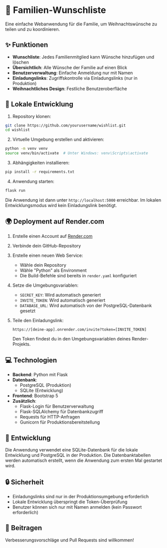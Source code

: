 # 🎄 Familien-Wunschliste

Eine einfache Webanwendung für die Familie, um Weihnachtswünsche zu teilen und zu koordinieren.

## ✨ Funktionen

- **Wunschliste**: Jedes Familienmitglied kann Wünsche hinzufügen und löschen
- **Übersichtlich**: Alle Wünsche der Familie auf einen Blick
- **Benutzerverwaltung**: Einfache Anmeldung nur mit Namen
- **Einladungslinks**: Zugriffskontrolle via Einladungslinks (nur in Produktion)
- **Weihnachtliches Design**: Festliche Benutzeroberfläche

## 🚀 Lokale Entwicklung

1. Repository klonen:
```bash
git clone https://github.com/yourusername/wishlist.git
cd wishlist
```

2. Virtuelle Umgebung erstellen und aktivieren:
```bash
python -m venv venv
source venv/bin/activate  # Unter Windows: venv\Scripts\activate
```

3. Abhängigkeiten installieren:
```bash
pip install -r requirements.txt
```

4. Anwendung starten:
```bash
flask run
```

Die Anwendung ist dann unter `http://localhost:5000` erreichbar. Im lokalen Entwicklungsmodus wird kein Einladungslink benötigt.

## 🌍 Deployment auf Render.com

1. Erstelle einen Account auf [Render.com](https://render.com)

2. Verbinde dein GitHub-Repository

3. Erstelle einen neuen Web Service:
   - Wähle dein Repository
   - Wähle "Python" als Environment
   - Die Build-Befehle sind bereits in `render.yaml` konfiguriert

4. Setze die Umgebungsvariablen:
   - `SECRET_KEY`: Wird automatisch generiert
   - `INVITE_TOKEN`: Wird automatisch generiert
   - `DATABASE_URL`: Wird automatisch von der PostgreSQL-Datenbank gesetzt

5. Teile den Einladungslink:
   ```
   https://[deine-app].onrender.com/invite?token=[INVITE_TOKEN]
   ```
   Den Token findest du in den Umgebungsvariablen deines Render-Projekts.

## 💻 Technologien

- **Backend**: Python mit Flask
- **Datenbank**: 
  - PostgreSQL (Produktion)
  - SQLite (Entwicklung)
- **Frontend**: Bootstrap 5
- **Zusätzlich**: 
  - Flask-Login für Benutzerverwaltung
  - Flask-SQLAlchemy für Datenbankzugriff
  - Requests für HTTP-Anfragen
  - Gunicorn für Produktionsbereitstellung

## 🔧 Entwicklung

Die Anwendung verwendet eine SQLite-Datenbank für die lokale Entwicklung und PostgreSQL in der Produktion. Die Datenbanktabellen werden automatisch erstellt, wenn die Anwendung zum ersten Mal gestartet wird.

## 🔒 Sicherheit

- Einladungslinks sind nur in der Produktionsumgebung erforderlich
- Lokale Entwicklung überspringt die Token-Überprüfung
- Benutzer können sich nur mit Namen anmelden (kein Passwort erforderlich)

## 🌟 Beitragen

Verbesserungsvorschläge und Pull Requests sind willkommen!
